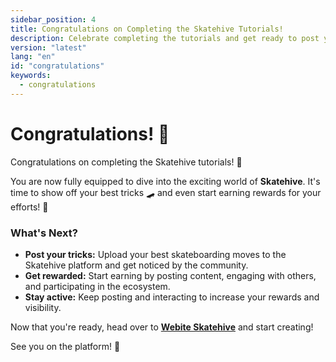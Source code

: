 ```yaml
---
sidebar_position: 4
title: Congratulations on Completing the Skatehive Tutorials!
description: Celebrate completing the tutorials and get ready to post your tricks, earn rewards, and stay active within the Skatehive community. Start creating and engage with the platform to increase your visibility and rewards!
version: "latest"
lang: "en"
id: "congratulations"
keywords:
  - congratulations
---
```


# Congratulations! 🎉

Congratulations on completing the Skatehive tutorials! 🎉

You are now fully equipped to dive into the exciting world of **Skatehive**. It's time to show off your best tricks 🛹 and even start earning rewards for your efforts! 🤑

### What's Next?
- **Post your tricks:** Upload your best skateboarding moves to the Skatehive platform and get noticed by the community.
- **Get rewarded:** Start earning by posting content, engaging with others, and participating in the ecosystem.
- **Stay active:** Keep posting and interacting to increase your rewards and visibility.

Now that you're ready, head over to <a href="https://skatehive.app/" class="button-link" target="_blank">**Webite Skatehive**</a> and start creating!

See you on the platform! 👋

